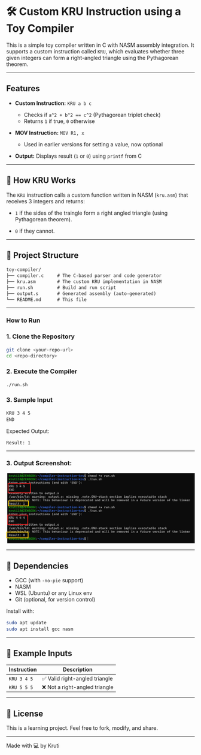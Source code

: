 # 🛠️ Custom KRU Instruction using a Toy Compiler

This is a simple toy compiler written in C with NASM assembly integration. It supports a custom instruction called `KRU`, which evaluates whether three given integers can form a right-angled triangle using the Pythagorean theorem.

---

## Features

- **Custom Instruction:** `KRU a b c`
  - Checks if `a^2 + b^2 == c^2` (Pythagorean triplet check)
  - Returns `1` if true, `0` otherwise

- **MOV Instruction:** `MOV R1, x`
  - Used in earlier versions for setting a value, now optional

- **Output:** Displays result (`1` or `0`) using `printf` from C

---

## 🧠 How KRU Works

The `KRU` instruction calls a custom function written in NASM (`kru.asm`) that receives 3 integers and returns:

- `1` if the sides of the traingle form a right angled triangle (using Pythagorean theorem).

- `0` if they cannot.

---

## 📁 Project Structure

```
toy-compiler/
├── compiler.c     # The C-based parser and code generator
├── kru.asm        # The custom KRU implementation in NASM
├── run.sh         # Build and run script
├── output.s       # Generated assembly (auto-generated)
└── README.md      # This file
```

---

### How to Run

### 1. Clone the Repository
```bash
git clone <your-repo-url>
cd <repo-directory>
```

### 2. Execute the Compiler
```bash
./run.sh
```

### 3. Sample Input
```txt
KRU 3 4 5
END
```
Expected Output:
```
Result: 1
```

---

### 3. Output Screenshot:
![Output Screenshot](https://github.com/krutidadriwal/Compiler-instruction-kru/blob/main/output_screenshot.jpg)


---

## 🔧 Dependencies

- GCC (with `-no-pie` support)
- NASM
- WSL (Ubuntu) or any Linux env
- Git (optional, for version control)

Install with:

```bash
sudo apt update
sudo apt install gcc nasm
```

---

## 🧪 Example Inputs

| Instruction | Description |
|------------|-------------|
| `KRU 3 4 5` | ✅ Valid right-angled triangle |
| `KRU 5 5 5` | ❌ Not a right-angled triangle |

---

## 📄 License

This is a learning project. Feel free to fork, modify, and share.

---

Made with 💻 by Kruti


